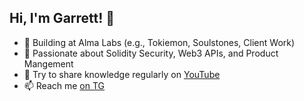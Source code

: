 ## Hi, I'm Garrett! 👋

- 🔭 Building at Alma Labs (e.g., Tokiemon, Soulstones, Client Work)
- 💬 Passionate about Solidity Security, Web3 APIs, and Product Mangement
- 🎥 Try to share knowledge regularly on [YouTube](https://www.youtube.com/@larrettgee)
- 📫 Reach me [on TG](https://t.me/larrettgee)
